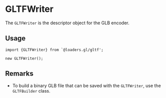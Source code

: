 # GLTFWriter

The `GLTFWriter` is the descriptor object for the GLB encoder.

## Usage

```
import {GLTFWriter} from `@loaders.gl/gltf';

new GLTFWriter();
```


## Remarks

* To build a binary GLB file that can be saved with the `GLTFWriter`, use the `GLTFBuilder` class.
